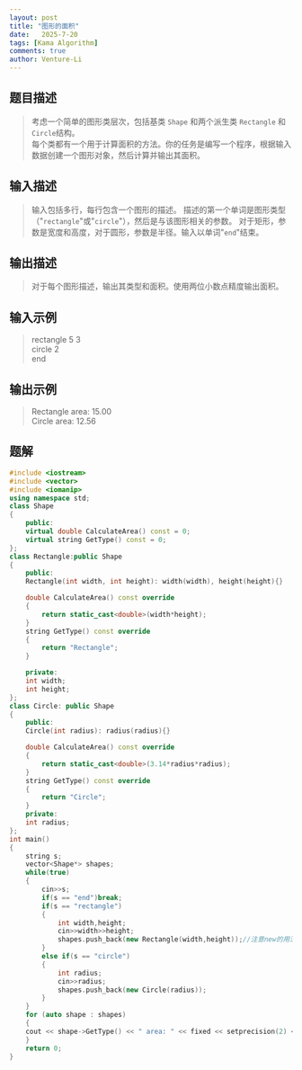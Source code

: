 ```yaml
---
layout: post
title: "图形的面积"
date:   2025-7-20
tags: [Kama Algorithm]
comments: true
author: Venture-Li
---
```


## 题目描述

> 考虑一个简单的图形类层次，包括基类 `Shape` 和两个派生类 `Rectangle` 和 `Circle`结构。  
> 每个类都有一个用于计算面积的方法。你的任务是编写一个程序，根据输入数据创建一个图形对象，然后计算并输出其面积。  

## 输入描述

> 输入包括多行，每行包含一个图形的描述。 描述的第一个单词是图形类型（"`rectangle`"或"`circle`"），然后是与该图形相关的参数。 对于矩形，参数是宽度和高度，对于圆形，参数是半径。输入以单词"`end`"结束。  

## 输出描述

> 对于每个图形描述，输出其类型和面积。使用两位小数点精度输出面积。

## 输入示例

> rectangle 5 3  
> circle 2  
> end  

## 输出示例

> Rectangle area: 15.00  
> Circle area: 12.56  

## 题解

```c++
#include <iostream>
#include <vector>
#include <iomanip>
using namespace std;
class Shape
{
    public:
    virtual double CalculateArea() const = 0;
    virtual string GetType() const = 0;
};
class Rectangle:public Shape
{
    public:
    Rectangle(int width, int height): width(width), height(height){}

    double CalculateArea() const override
    {
        return static_cast<double>(width*height);
    }
    string GetType() const override
    {
        return "Rectangle";
    }

    private:
    int width;
    int height;
};
class Circle: public Shape
{
    public:
    Circle(int radius): radius(radius){}

    double CalculateArea() const override
    {
        return static_cast<double>(3.14*radius*radius);
    }
    string GetType() const override
    {
        return "Circle";
    }
    private:
    int radius;
};
int main()
{   
    string s;
    vector<Shape*> shapes;
    while(true)
    {
        cin>>s;
        if(s == "end")break;
        if(s == "rectangle")
        {
            int width,height;
            cin>>width>>height;
            shapes.push_back(new Rectangle(width,height));//注意new的用法与时机
        }
        else if(s == "circle")
        {
            int radius;
            cin>>radius;
            shapes.push_back(new Circle(radius));
        }
    }
    for (auto shape : shapes) 
    {
    cout << shape->GetType() << " area: " << fixed << setprecision(2) << shape->CalculateArea() << endl;
    }
    return 0;
}
```


